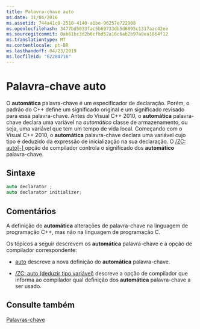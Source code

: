 ```yaml
---
title: Palavra-chave auto
ms.date: 11/04/2016
ms.assetid: 744a41c0-2510-4140-a1be-96257e722908
ms.openlocfilehash: 3477bd5033fac5b69733db5d6095c1317aac42ee
ms.sourcegitcommit: 0ab61bc3d2b6cfbd52a16c6ab2b97a8ea1864f12
ms.translationtype: MT
ms.contentlocale: pt-BR
ms.lasthandoff: 04/23/2019
ms.locfileid: "62284716"
---
```

# <a name="auto-keyword"></a>Palavra-chave auto

O **automática** palavra-chave é um especificador de declaração. Porém, o padrão do C++ define um significado original e um significado revisado para essa palavra-chave. Antes do Visual C++ 2010, o **automática** palavra-chave declara uma variável na *automático* classe de armazenamento, ou seja, uma variável que tem um tempo de vida local. Começando com o Visual C++ 2010, o **automática** palavra-chave declara uma variável cujo tipo é deduzido da expressão de inicialização na sua declaração. O [/ZC: auto&#91;-&#93; ](../build/reference/zc-auto-deduce-variable-type.md) opção de compilador controla o significado dos **automático** palavra-chave.

## <a name="syntax"></a>Sintaxe

```cpp
auto declarator ;
auto declarator initializer;
```

## <a name="remarks"></a>Comentários

A definição do **automática** alterações de palavra-chave na linguagem de programação C++, mas não na linguagem de programação C.

Os tópicos a seguir descrevem os **automática** palavra-chave e a opção de compilador correspondente:

- [auto](../cpp/auto-cpp.md) descreve a nova definição do **automática** palavra-chave.

- [/ZC: auto (deduzir tipo variável)](../build/reference/zc-auto-deduce-variable-type.md) descreve a opção de compilador que informa ao compilador qual definição dos **automática** palavra-chave a ser usado.

## <a name="see-also"></a>Consulte também

[Palavras-chave](../cpp/keywords-cpp.md)
